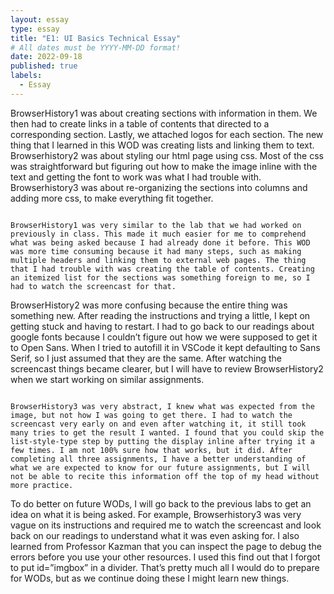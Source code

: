 ```yaml
---
layout: essay
type: essay
title: "E1: UI Basics Technical Essay"
# All dates must be YYYY-MM-DD format!
date: 2022-09-18
published: true
labels:
  - Essay
---
```



<body>

BrowserHistory1 was about creating sections with information in them. We then had to create links in a table of contents that directed to a corresponding section. Lastly, we attached logos for each section. The new thing that I learned in this WOD was creating lists and linking them to text. Browserhistory2 was about styling our html page using css. Most of the css was straightforward but figuring out how to make the image inline with the text and getting the font to work was what I had trouble with. Browserhistory3 was about re-organizing the sections into columns and adding more css, to make everything fit together.

```
  
BrowserHistory1 was very similar to the lab that we had worked on previously in class. This made it much easier for me to comprehend what was being asked because I had already done it before. This WOD was more time consuming because it had many steps, such as making multiple headers and linking them to external web pages. The thing that I had trouble with was creating the table of contents. Creating an itemized list for the sections was something foreign to me, so I had to watch the screencast for that. 

```
  
BrowserHistory2 was more confusing because the entire thing was something new. After reading the instructions and trying a little, I kept on getting stuck and having to restart. I had to go back to our readings about google fonts because I couldn’t figure out how we were supposed to get it to Open Sans. When I tried to autofill it in VSCode it kept defaulting to Sans Serif, so I just assumed that they are the same. After watching the screencast things became clearer, but I will have to review BrowserHistory2 when we start working on similar assignments. 

```
  
BrowserHistory3 was very abstract, I knew what was expected from the image, but not how I was going to get there. I had to watch the screencast very early on and even after watching it, it still took many tries to get the result I wanted. I found that you could skip the list-style-type step by putting the display inline after trying it a few times. I am not 100% sure how that works, but it did. After completing all three assignments, I have a better understanding of what we are expected to know for our future assignments, but I will not be able to recite this information off the top of my head without more practice.

```
  
To do better on future WODs, I will go back to the previous labs to get an idea on what it is being asked. For example, Browserhistory3 was very vague on its instructions and required me to watch the screencast and look back on our readings to understand what it was even asking for. I also learned from Professor Kazman that you can inspect the page to debug the errors before you use your other resources. I used this find out that I forgot to put id=”imgbox” in a divider. That’s pretty much all I would do to prepare for WODs, but as we continue doing these I might learn new things.

</body>
